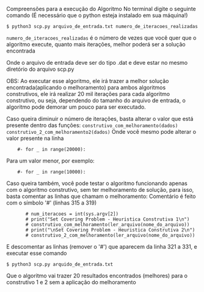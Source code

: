 Compreensões para a execução do Algoritmo
No terminal digite o seguinte comando (É necessário que o python esteja instalado em sua máquina!)
```
$ python3 scp.py arquivo_de_entrada.txt numero_de_iteracoes_realizadas
```
```numero_de_iteracoes_realizadas``` é o número de vezes que você quer que o algoritmo execute, quanto mais iterações,
melhor poderá ser a solução encontrada

Onde o arquivo de entrada deve ser do tipo .dat e deve estar no mesmo diretório do arquivo scp.py

OBS: Ao executar esse algoritmo, ele irá trazer a melhor solução encontrada(aplicando o melhoramento)
para ambos algoritmos construtivos, ele irá realizar 20 mil iterações para cada algoritmo construtivo,
ou seja, dependendo do tamanho do arquivo de entrada, o algoritmo pode demorar um pouco para ser executado.

Caso queira diminuir o número de iterações, basta alterar o valor que está presente dentro das funções:
        ```construtivo_com_melhoramento(dados)``` 
        ```construtivo_2_com_melhoramento2(dados)```
Onde você mesmo pode alterar o valor presente na linha

        #- for _ in range(20000):
Para um valor menor, por exemplo:

        #- for _ in range(10000):

Caso queira também, você pode testar o algoritmo funcionando apenas com o algoritmo construtivo, sem ter melhoramento de solução,
para isso, basta comentar as linhas que chamam o melhoramento: Comentário é feito com o símbolo '#' (linhas 315 a 319)

           # num_iteracoes = int(sys.argv[2])
           # print("Set Covering Problem - Heuristica Construtiva 1\n")
           # construtivo_com_melhoramento(ler_arquivo(nome_do_arquivo))
           # print("\nSet Covering Problem - Heuristica Construtiva 2\n")
           # construtivo_2_com_melhoramento(ler_arquivo(nome_do_arquivo))

E descomentar as linhas (remover o '#') que aparecem da linha 321 a  331, e executar esse comando
```
$ python3 scp.py arquido_de_entrada.txt
```
Que o algoritmo vai trazer 20 resultados encontrados (melhores) para o construtivo 1 e 2 sem a aplicação do melhoramento
